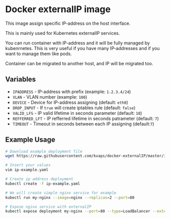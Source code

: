 Docker externalIP image 
=======================

This image assign specific IP-address on the host interface.

This is mainly used for Kubernetes externalIP services.

You can run container with IP-address and it will be fully managed by kubenrnetes.
This is very useful if you have many IP-addresses and if you want to manage them like pods.

Container can be migrated to another host, and IP will be migrated too.

Variables
---------
* `IPADDRESS` - IP-address with prefix (example: `1.2.3.4/24`)
* `VLAN` - VLAN number (example: `100`)
* `DEVICE` - Device for IP-address assigning (default: `eth0`)
* `DROP_INPUT` - If `true` will create iptables rule (default: `false`)
* `VALID_LFS` - IP valid lifetime in seconds parameter (default: `10`)
* `REFFERRED_LFT` - IP refferred lifetime in seconds patrameter (default: `7`)
* `TIMEOUT` - Timeout in seconds between each IP assigning (default:`7`)

Example Usage
-------------

```bash
# Download example deployment file
wget https://raw.githubusercontent.com/kvaps/docker-externalIP/master/ip-example.yaml

# Insert your values
vim ip-example.yaml

# Create ip address deployment
kubectl create -f ip-example.yaml

# We will create simple nginx service for example
kubectl run my-nginx --image=nginx --replicas=2 --port=80

# Expose nginx service with externalIP
kubectl expose deployment my-nginx --port=80 --type=LoadBalancer --external-ip=1.2.3.4
```
